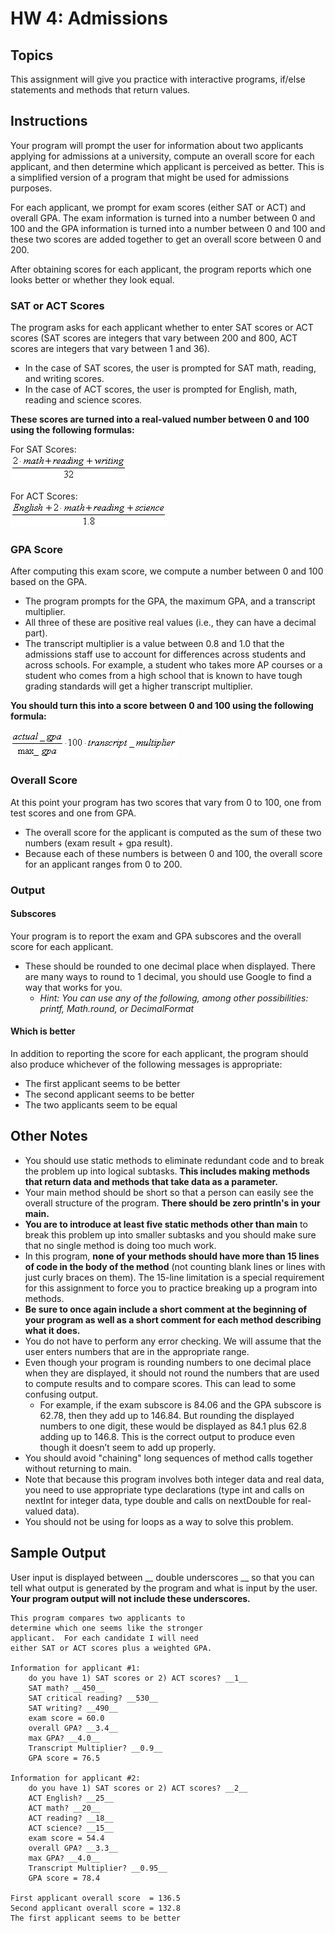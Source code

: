 # HW 4: Admissions

## Topics
This assignment will give you practice with interactive programs, if/else statements and methods that return values.

## Instructions
Your program will prompt the user for information about two applicants applying for admissions at a university, compute an overall score for each applicant, and then determine which applicant is perceived as better. This is a simplified version of a program that might be used for admissions purposes.

For each applicant, we prompt for exam scores (either SAT or ACT) and overall GPA.  The exam information is turned into a number between 0 and 100 and the GPA information is turned into a number between 0 and 100 and these two scores are added together to get an overall score between 0 and 200.  

After obtaining scores for each applicant, the program reports which one looks better or whether they look equal.

### SAT or ACT Scores
The program asks for each applicant whether to enter SAT scores or ACT scores (SAT scores are integers that vary between 200 and 800, ACT scores are integers that vary between 1 and 36).  
- In the case of SAT scores, the user is prompted for SAT math, reading, and writing scores.  
- In the case of ACT scores, the user is prompted for English, math, reading and science scores.  

**These scores are turned into a real-valued number between 0 and 100 using the following formulas:**

For SAT Scores:  
![SAT Formula](../images/admissions-sat.gif)

For ACT Scores:  
![ACT Formula](../images/admissions-act.gif)

### GPA Score
After computing this exam score, we compute a number between 0 and 100 based on the GPA.  
- The program prompts for the GPA, the maximum GPA, and a transcript multiplier.  
- All three of these are positive real values (i.e., they can have a decimal part).  
- The transcript multiplier is a value between 0.8 and 1.0 that the admissions staff use to account for differences across students and across schools.  For example, a student who takes more AP courses or a student who comes from a high school that is known to have tough grading standards will get a higher transcript multiplier.  

**You should turn this into a score between 0 and 100 using the following formula:**

![Score Formula](../images/admissions-gpa.gif)

### Overall Score
At this point your program has two scores that vary from 0 to 100, one from test scores and one from GPA.  
- The overall score for the applicant is computed as the sum of these two numbers (exam result + gpa result).  
- Because each of these numbers is between 0 and 100, the overall score for an applicant ranges from 0 to 200.

### Output

#### Subscores
Your program is to report the exam and GPA subscores and the overall score for each applicant.  
- These should be rounded to one decimal place when displayed. There are many ways to round to 1 decimal, you should use Google to find a way that works for you.
  - _Hint: You can use any of the following, among other possibilities: printf, Math.round, or DecimalFormat_

#### Which is better
In addition to reporting the score for each applicant, the program should also produce whichever of the following messages is appropriate:
- The first applicant seems to be better
- The second applicant seems to be better
- The two applicants seem to be equal

## Other Notes
- You should use static methods to eliminate redundant code and to break the problem up into logical subtasks. **This includes making methods that return data and methods that take data as a parameter.**
- Your main method should be short so that a person can easily see the overall structure of the program. **There should be zero println's in your main.**
- **You are to introduce at least five static methods other than main**  to break this problem up into smaller subtasks and you should make sure that no single method is doing too much work.
- In this program, **none of your methods should have more than 15 lines of code in the body of the method** (not counting blank lines or lines with just curly braces on them). The 15-line limitation is a special requirement for this assignment to force you to practice breaking up a program into methods.
- **Be sure to once again include a short comment at the beginning of your program as well as a short comment for each method describing what it does.**
- You do not have to perform any error checking.  We will assume that the user enters numbers that are in the appropriate range.
- Even though your program is rounding numbers to one decimal place when they are displayed, it should not round the numbers that are used to compute results and to compare scores. This can lead to some confusing output.
  - For example, if the exam subscore is 84.06 and the GPA subscore is 62.78, then they add up to 146.84.  But rounding the displayed numbers to one digit, these would be displayed as 84.1 plus 62.8 adding up to 146.8. This is the correct output to produce even though it doesn’t seem to add up properly.
- You should avoid "chaining" long sequences of method calls together without returning to main.  
- Note that because this program involves both integer data and real data, you need to use appropriate type declarations (type int and calls on nextInt for integer data, type double and calls on nextDouble for real-valued data).  
- You should not be using for loops as a way to solve this problem.


## Sample Output
User input is displayed between __ double underscores __ so that you can tell what output is generated by the program and what is input by the user. **Your program output will not include these underscores.**

```
This program compares two applicants to
determine which one seems like the stronger
applicant.  For each candidate I will need
either SAT or ACT scores plus a weighted GPA.

Information for applicant #1:
    do you have 1) SAT scores or 2) ACT scores? __1__
    SAT math? __450__
    SAT critical reading? __530__
    SAT writing? __490__
    exam score = 60.0
    overall GPA? __3.4__
    max GPA? __4.0__
    Transcript Multiplier? __0.9__
    GPA score = 76.5

Information for applicant #2:
    do you have 1) SAT scores or 2) ACT scores? __2__
    ACT English? __25__
    ACT math? __20__
    ACT reading? __18__
    ACT science? __15__
    exam score = 54.4
    overall GPA? __3.3__
    max GPA? __4.0__
    Transcript Multiplier? __0.95__
    GPA score = 78.4

First applicant overall score  = 136.5
Second applicant overall score = 132.8
The first applicant seems to be better
```
